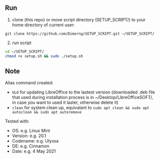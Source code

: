 ## Run

1. clone (this repo) or move script directory (SETUP_SCRIPT/) to your home directory of current user:

```
git clone https://github.com/Dimorng/SETUP_SCRIPT.git ~/SETUP_SCRIPT/
```
2. run script

```bash
cd ~/SETUP_SCRIPT/
chmod +x setup.sh && sudo ./setup.sh
```

## Note

Alias command created:
- `ULO` for updating LibreOffice to the lastest version (downloaded .deb file that used during installation process is in ~/Desktop/LibreOfficeSOFT/, in case you want to used it laster, otherwise delete it)
- `clean` for system clean up, equivalant to `sudo apt clean && sudo apt autoclean && sudo apt autoremove`

Tested with: 
- OS: e.g. Linux Mint
- Version: e.g. 20.1
- Codename: e.g. Ulyssa
- DE: e.g. Cinnamon
- Date: e.g. 4 May 2021
